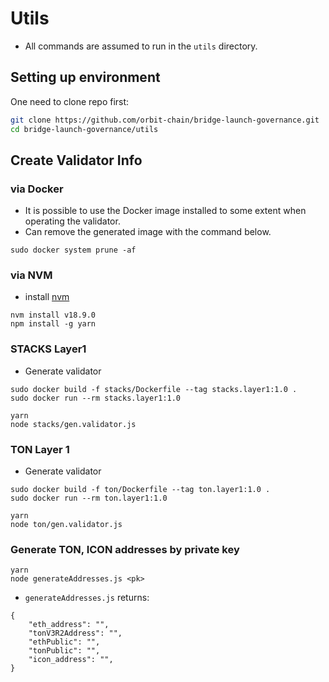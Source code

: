 # Utils
- All commands are assumed to run in the `utils` directory.

## Setting up environment
One need to clone repo first:

```bash
git clone https://github.com/orbit-chain/bridge-launch-governance.git
cd bridge-launch-governance/utils
```

## Create Validator Info
### via Docker
- It is possible to use the Docker image installed to some extent when operating the validator.
- Can remove the generated image with the command below.
```
sudo docker system prune -af
```
### via NVM
- install [nvm](https://github.com/nvm-sh/nvm)
```
nvm install v18.9.0
npm install -g yarn
```
### STACKS Layer1
- Generate validator 
```
sudo docker build -f stacks/Dockerfile --tag stacks.layer1:1.0 .
sudo docker run --rm stacks.layer1:1.0
```
```
yarn
node stacks/gen.validator.js
```
### TON Layer 1
- Generate validator
```
sudo docker build -f ton/Dockerfile --tag ton.layer1:1.0 .
sudo docker run --rm ton.layer1:1.0
```
```
yarn
node ton/gen.validator.js
```

### Generate TON, ICON addresses by private key
```
yarn
node generateAddresses.js <pk>
```

- `generateAddresses.js` returns:
```
{
    "eth_address": "",
    "tonV3R2Address": "",
    "ethPublic": "",
    "tonPublic": "",
    "icon_address": "",
}
```